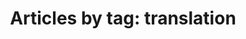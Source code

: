 ---
layout: blog_by_tag
title: 'Articles by tag: translation'
tag: translation
permalink: /blog/tag/translation/
---